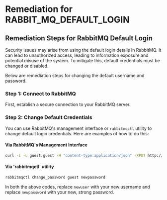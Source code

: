 # Remediation for RABBIT_MQ_DEFAULT_LOGIN

## Remediation Steps for RabbitMQ Default Login

Security issues may arise from using the default login details in RabbitMQ. It can lead to unauthorized access, leading to information exposure and potential misuse of the system. To mitigate this, default credentials must be changed or disabled. 

Below are remediation steps for changing the default username and password. 

### Step 1: Connect to RabbitMQ 
First, establish a secure connection to your RabbitMQ server. 

### Step 2: Change Default Credentials

You can use RabbitMQ's management interface or `rabbitmqctl` utility to change default login credentials. Here are examples of how to do this:

#### Via RabbitMQ's Management Interface
```bash
curl -i -u guest:guest -H "content-type:application/json" -XPUT http://localhost:15672/api/users/newuser -d'{"password":"newpassword","tags":""}'
```

#### Via 'rabbitmqctl' utility
```bash
rabbitmqctl change_password guest newpassword
```

In both the above codes, replace `newuser` with your new username and replace `newpassword` with your new, strong password.
